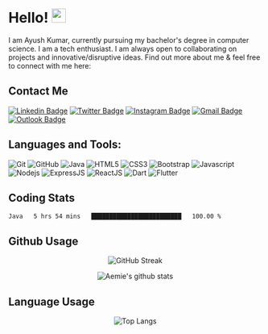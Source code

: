 # Hello! <img src="https://raw.githubusercontent.com/aemmadi/aemmadi/master/wave.gif" width="28px">

I am Ayush Kumar, currently pursuing my bachelor's degree in computer science. I am a tech enthusiast. I am always open to collaborating on projects and innovative/disruptive ideas. Find out more about me & feel free to connect with me here:

## Contact Me
[![Linkedin Badge](https://img.shields.io/badge/-iamayushkr-blue?style=flat-square&logo=Linkedin&logoColor=white&link=https://www.linkedin.com/in/iamayushkr/)](https://www.linkedin.com/in/iamayushkr/)
[![Twitter Badge](https://img.shields.io/badge/-iamayushkr-1DA1F2?style=flat-square&logo=twitter&logoColor=white&link=https://twitter.com/iamayushkr)](https://twitter.com/iamayushkr)
[![Instagram Badge](https://img.shields.io/badge/-iamayushkr-purple?style=flat-square&logo=instagram&logoColor=white&link=https://www.instagram.com/iamayushkr/)](https://www.instagram.com/iamayushkr/)
[![Gmail Badge](https://img.shields.io/badge/-kumaraayush2210@gmail.com-c14438?style=flat-square&logo=Gmail&logoColor=white&link=mailto:kumaraayush2210749@gmail.com)](mailto:kumaraayush2210@gmail.com)
[![Outlook Badge](https://img.shields.io/badge/-kumaraayush2210@outlook.in-blue?style=flat-square&logo=Microsoft&logoColor=white&link=mailto:kumaraayush2210749@outlook.in)](mailto:kumaraayush2210@outlook.in)

## Languages and Tools:

![Git](https://img.shields.io/badge/-Git-black?style=flat-square&logo=git)
![GitHub](https://img.shields.io/badge/-GitHub-181717?style=flat-square&logo=github)
![Java](https://img.shields.io/badge/Java-ED8B00?style=flat-square&logo=java&logoColor=white)
![HTML5](https://img.shields.io/badge/-HTML5-E34F26?style=flat-square&logo=html5&logoColor=white)
![CSS3](https://img.shields.io/badge/-CSS3-1572B6?style=flat-square&logo=css3)
![Bootstrap](https://img.shields.io/badge/Bootstrap-563D7C?style=flat-square&logo=bootstrap&logoColor=white)
![Javascript](https://img.shields.io/badge/JavaScript-F7DF1E?style=flat-square&logo=javascript&logoColor=black)
![Nodejs](https://img.shields.io/badge/Node.js-43853D?style=flat-square&logo=node.js&logoColor=white)
![ExpressJS](https://img.shields.io/badge/Express.js-404D59?style=flat-square)
![ReactJS](https://img.shields.io/badge/React-20232A?style=flat-square&logo=react&logoColor=61DAFB)
![Dart](https://img.shields.io/badge/Dart-0175C2?style=flat-square&logo=dart&logoColor=white)
![Flutter](https://img.shields.io/badge/Flutter-02569B?style=flat-square&logo=flutter&logoColor=white)


## Coding Stats

<!--START_SECTION:waka-->

```text
Java   5 hrs 54 mins   █████████████████████████   100.00 %
```

<!--END_SECTION:waka-->

## Github Usage

<p align="center">
  <img src="https://github-readme-streak-stats.herokuapp.com/?user=iamayushkr&theme=tokyonight&count_private=true" alt="GitHub Streak"/>
  </p>

<p align="center">
  <img src="https://github-readme-stats.aemiej.vercel.app/api?username=iamayushkr&show_icons=true&hide_border=true&theme=tokyonight&private=true" alt="Aemie's github stats"/>
</p>

## Language Usage

<p align="center">
  <img src="https://github-readme-stats.aemiej.vercel.app/api/top-langs/?username=iamayushkr&layout=compact&theme=tokyonight&show_icons=true&hide_border=true&private=true" alt="Top Langs"/>
  </p>
